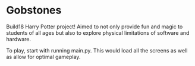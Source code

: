 # Gobstones
Build18 Harry Potter project! Aimed to not only provide fun and magic to students 
of all ages but also to explore physical limitations of software and hardware. 

To play, start with running main.py. This would load all the screens as well 
as allow for optimal gameplay.
